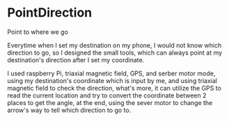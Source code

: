 # PointDirection
Point to where we go

Everytime when I set my destination on my phone,
I would not know which direction to go, 
so I designed the small tools, which can always point at my destination's direction after I set my coordinate.

I used raspberry Pi, triaxial magnetic field, GPS, and serber motor mode, 
using my destination's coordinate which is input by me, 
and using triaxial magnetic field to check the direction, 
what's more, it can utilize the GPS to read the current location and
try to convert the coordinate between 2 places to get the angle,
at the end, using the sever motor to change the arrow's way to tell which direction to go to.
